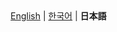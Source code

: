 <div align="right">
  <a href="/README.md">English</a> | <a href="/README_KO.md">한국어</a> | <b>日本語</b>
</div>

<br/>
